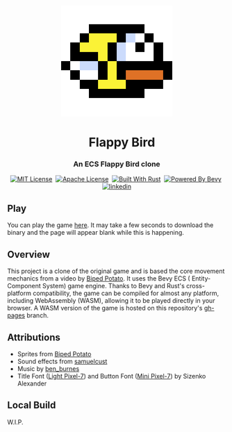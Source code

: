 <p align="center">
  <a href="https://CaymanFreeman.github.io/FlappyBird"><img src="assets/icon.png" width="256" height="256" alt="Flappy Bird Logo"></a>
</p>

<div id="toc" align="center">
  <ul style="list-style: none;">
    <summary>
      <h1 align="center">
        Flappy Bird
      </h1>
    </summary>
  </ul>
</div>

<h3 align="center">
  An ECS Flappy Bird clone
</h3>

<p align="center">
  <a href="https://github.com/CaymanFreeman/FlappyBird/blob/main/LICENSE-MIT.md"><img alt="MIT License" src="https://img.shields.io/badge/license-MIT-%23B20D35?style=flat"></a>&nbsp;
  <a href="https://github.com/CaymanFreeman/FlappyBird/blob/main/LICENSE-APACHE.md"><img alt="Apache License" src="https://img.shields.io/badge/license-Apache-%23a6215a?style=flat"></a>&nbsp;
  <a href="https://www.rust-lang.org/"><img alt="Built With Rust" src="https://img.shields.io/badge/built_with-Rust-%23f74c00?style=flat"></a>&nbsp;
  <a href="https://bevyengine.org/"><img alt="Powered By Bevy" src="https://img.shields.io/badge/powered_by-Bevy-%23232326?style=flat"></a>&nbsp;
  <a href="https://www.linkedin.com/in/caymanfreeman/"><img alt="linkedin" src="https://img.shields.io/badge/linkedin-Connect_with_me-%230072b1?style=flat"></a>
</p>

## Play

You can play the game [here](https://CaymanFreeman.github.io/FlappyBird). It may take a few seconds to download the
binary and the page will appear blank while this is happening.

## Overview

This project is a clone of the original game and is based the core movement mechanics from a video
by [Biped Potato](https://www.youtube.com/watch?v=_C28kqin94c). It uses the Bevy ECS (
Entity-Component System) game engine. Thanks to Bevy and Rust's cross-platform compatibility, the game can be compiled
for almost any platform, including WebAssembly (WASM), allowing it to be played directly in your browser. A WASM version
of the game is hosted on this repository's [gh-pages](https://github.com/CaymanFreeman/FlappyBird/tree/gh-pages) branch.

## Attributions

- Sprites from [Biped Potato](https://www.youtube.com/watch?v=_C28kqin94c)
- Sound effects from [samuelcust](https://github.com/samuelcust/flappy-bird-assets/tree/master/audio)
- Music by [ben_burnes](https://tallbeard.itch.io/music-loop-bundle)
- Title Font ([Light Pixel-7](https://www.1001fonts.com/light-pixel-7-font.html)) and Button
  Font ([Mini Pixel-7](https://www.1001fonts.com/mini-pixel-7-font.html)) by
  Sizenko Alexander

## Local Build

W.I.P.
